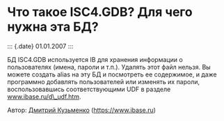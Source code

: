Что такое ISC4.GDB? Для чего нужна эта БД?
==========================================

::: {.date}
01.01.2007
:::

БД ISC4.GDB используется IB для хранения информации о пользователях
(имена, пароли и т.п.). Удалять этот файл нельзя. Вы можете создать
alias на эту БД и посмотреть ее содержимое, и даже программно добавлять
пользователей или изменять их пароли, воспользовавшись соответствующими
UDF в разделе www.ibase.ru/d\_udf.htm.

Автор: [Дмитрий Кузьменко](mailto:delphi@demo.ru)
(<https://www.ibase.ru>)

